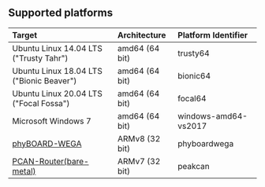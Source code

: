 ##  Supported platforms


|Target                                  |Architecture  | Platform Identifier |
|:---------------------------------------|:-------------|:--------------------|
|Ubuntu Linux 14.04 LTS ("Trusty Tahr")  |amd64 (64 bit)| trusty64            |
|Ubuntu Linux 18.04 LTS ("Bionic Beaver")|amd64 (64 bit)| bionic64            |
|Ubuntu Linux 20.04 LTS ("Focal Fossa")  |amd64 (64 bit)| focal64             |
|Microsoft Windows 7                     |amd64 (64 bit)| windows-amd64-vs2017|
|[phyBOARD-WEGA][phyBOARD-WEGA]          |ARMv8 (32 bit)| phyboardwega        |
|[PCAN-Router(bare-metal)][PCAN-Router]  |ARMv7 (32 bit)| peakcan             |


[phyBOARD-WEGA]:https://www.phytec.de/produkt/single-board-computer/phyboard-wega/
[PCAN-Router]:https://www.peak-system.com/PCAN-Router.228.0.html
